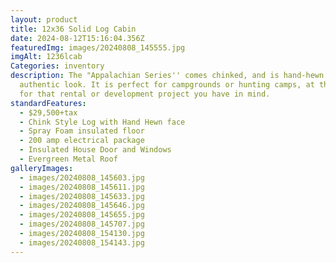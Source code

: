 ```yaml
---
layout: product
title: 12x36 Solid Log Cabin
date: 2024-08-12T15:16:04.356Z
featuredImg: images/20240808_145555.jpg
imgAlt: 1236lcab
Categories: inventory
description: The "Appalachian Series'' comes chinked, and is hand-hewn for that
  authentic look. It is perfect for campgrounds or hunting camps, at the lake or
  for that rental or development project you have in mind.
standardFeatures:
  - $29,500+tax
  - Chink Style Log with Hand Hewn face
  - Spray Foam insulated floor
  - 200 amp electrical package
  - Insulated House Door and Windows
  - Evergreen Metal Roof
galleryImages:
  - images/20240808_145603.jpg
  - images/20240808_145611.jpg
  - images/20240808_145633.jpg
  - images/20240808_145646.jpg
  - images/20240808_145655.jpg
  - images/20240808_145707.jpg
  - images/20240808_154130.jpg
  - images/20240808_154143.jpg
---
```

